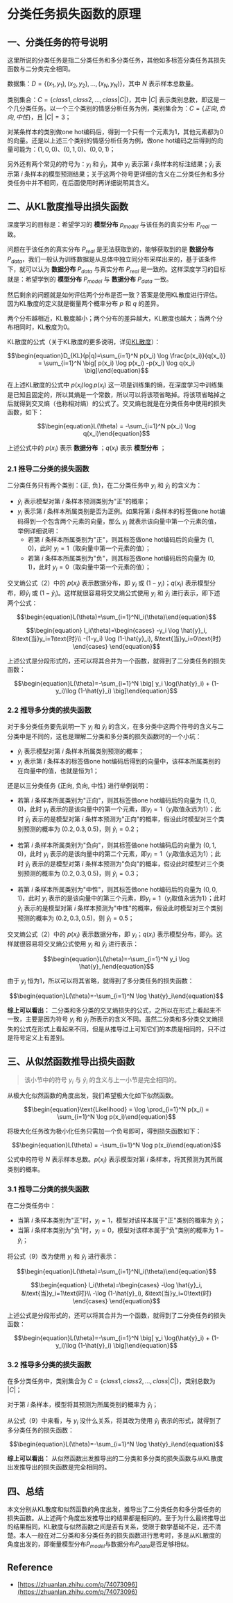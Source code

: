 # 分类任务损失函数的原理

## 一、分类任务的符号说明

这里所说的分类任务是指二分类任务和多分类任务，其他如多标签分类任务其损失函数与二分类完全相同。

数据集：$D=\{(x_1, y_1), (x_2, y_2), ..., (x_N, y_N)\}$，其中 $N$ 表示样本总数量。

类别集合：$C=\{class1, class2, ..., class|C|\}$，其中 $|C|$ 表示类别总数，即这是一个几分类任务。以一个三个类别的情感分析任务为例，类别集合为：$C=\{正向, 负向, 中性\}$，且 $|C|=3$；

对某条样本的类别做one hot编码后，得到一个只有一个元素为1，其他元素都为0的向量。还是以上述三个类别的情感分析任务为例，做one hot编码之后得到的向量可能为：$(1, 0, 0)$、$(0, 1, 0)$、$(0, 0, 1)$；

另外还有两个常见的符号为：$y_i$ 和 $\hat{y}_i$，其中 $y_i$ 表示第 $i$ 条样本的标注结果；$\hat{y}_i$ 表示第 $i$ 条样本的模型预测结果；关于这两个符号更详细的含义在二分类任务和多分类任务中并不相同，在后面使用时再详细说明其含义。

## 二、从KL散度推导出损失函数

深度学习的目标是：希望学习的 **模型分布** $p_{model}$ 与该任务的真实分布 $P_{real}$ 一致。

问题在于该任务的真实分布 $P_{real}$ 是无法获取到的，能够获取到的是 **数据分布** $P_{data}$，我们一般认为训练数据是从总体中独立同分布采样出来的，基于该条件下，就可以认为 **数据分布** $P_{data}$ 与真实分布 $P_{real}$ 是一致的。这样深度学习的目标就是：希望学到的 **模型分布** $P_{model}$ 与 **数据分布** $P_{data}$ 一致。

然后剩余的问题就是如何评估两个分布是否一致？答案是使用KL散度进行评估。因为KL散度的定义就是衡量两个概率分布 $p$ 和 $q$ 的差异。

两个分布越相近，KL散度越小；两个分布的差异越大，KL散度也越大；当两个分布相同时，KL散度为0。

KL散度的公式（关于KL散度的更多说明，详见[KL散度](../KL散度/)）：

$$\begin{equation}D_{KL}(p|q)=\sum_{i=1}^N p(x_i) \log \frac{p(x_i)}{q(x_i)} = \sum_{i=1}^N \big[ p(x_i) \log p(x_i) -p(x_i) \log q(x_i) \big]\end{equation}$$

在上述KL散度的公式中 $p(x_i) \log p(x_i)$ 这一项是训练集的熵，在深度学习中训练集是已知且固定的，所以其熵是一个常数，所以可以将该项省略掉。将该项省略掉之后就得到交叉熵（也称相对熵）的公式了。交叉熵也就是在分类任务中使用的损失函数，如下：

$$\begin{equation}L(\theta) = -\sum_{i=1}^N p(x_i) \log q(x_i)\end{equation}$$

上述公式中的 $p(x_i)$ 表示 **数据分布** ；$q(x_i)$ 表示 **模型分布** ；

### 2.1 推导二分类的损失函数

二分类任务只有两个类别：{正, 负}，在二分类任务中 $y_i$ 和 $\hat{y}_i$ 的含义为：

* $\hat{y}_i$ 表示模型对第 $i$ 条样本预测类别为"正"的概率；
* $y_i$ 表示第 $i$ 条样本所属类别是否为正例。如果将第 $i$ 条样本的标签做one hot编码得到一个包含两个元素的向量，那么 $y_i$ 就表示该向量中第一个元素的值，举例详细说明：
    * 若第 $i$ 条样本所属类别为"正"，则其标签做one hot编码后的向量为 $(1, 0)$，此时 $y_i=1$（取向量中第一个元素的值）；
    * 若第 $i$ 条样本所属类别为"负"，则其标签做one hot编码后的向量为 $(0, 1)$，此时 $y_i=0$（取向量中第一个元素的值）；

交叉熵公式（2）中的 $p(x_i)$ 表示数据分布，即 $y_i$ 或 $(1-y_i)$；$q(x_i)$ 表示模型分布，即$\hat{y}_i$ 或 $(1-\hat{y}_i)$。这样就很容易将交叉熵公式使用 $y_i$ 和 $\hat{y}_i$ 进行表示，即下述两个公式：

$$\begin{equation}L(\theta)=\sum_{i=1}^Nl_i(\theta)\end{equation}$$

$$\begin{equation}
l_i(\theta)=\begin{cases}
-y_i \log \hat{y}_i, &\text{当}y_i=1\text{时}\\
-(1-y_i) \log (1-\hat{y}_i), &\text{当}y_i=0\text{时}
\end{cases}
\end{equation}$$

上述公式是分段形式的，还可以将其合并为一个函数，就得到了二分类任务的损失函数：

$$\begin{equation}L(\theta)=-\sum_{i=1}^N \big[ y_i \log(\hat{y}_i) + (1-y_i)\log (1-\hat{y}_i) \big]\end{equation}$$

### 2.2 推导多分类的损失函数

对于多分类任务要先说明一下 $y_i$ 和 $\hat{y}_i$ 的含义，在多分类中这两个符号的含义与二分类中是不同的，这也是理解二分类和多分类的损失函数时的一个小坑：

* $\hat{y}_i$ 表示模型对第 $i$ 条样本所属类别预测的概率；
* $y_i$ 表示第 $i$ 条样本的标签做one hot编码后得到的向量中，该样本所属类别的在向量中的值，也就是恒为1；

还是以三分类任务 {正向, 负向, 中性} 进行举例说明：

* 若第 $i$ 条样本所属类别为"正向"，则其标签做one hot编码后的向量为 $(1, 0, 0)$，此时 $y_i$ 表示的是该向量中的第一个元素，即$y_i=1$（$y_i$取值永远为1）；此时 $\hat{y}_i$ 表示的是模型对第 $i$ 条样本预测为"正向"的概率，假设此时模型对三个类别预测的概率为 $(0.2, 0.3, 0.5)$，则 $\hat{y}_i=0.2$；

* 若第 $i$ 条样本所属类别为"负向"，则其标签做one hot编码后的向量为 $(0, 1, 0)$，此时 $y_i$ 表示的是该向量中的第二个元素，即$y_i=1$（$y_i$取值永远为1）；此时 $\hat{y}_i$ 表示的是模型对第 $i$ 条样本预测为"负向"的概率，假设此时模型对三个类别预测的概率为 $(0.2, 0.3, 0.5)$，则 $\hat{y}_i=0.3$；

* 若第 $i$ 条样本所属类别为"中性"，则其标签做one hot编码后的向量为 $(0, 0, 1)$，此时 $y_i$ 表示的是该向量中的第三个元素，即$y_i=1$（$y_i$取值永远为1）；此时 $\hat{y}_i$ 表示的是模型对第 $i$ 条样本预测为"中性"的概率，假设此时模型对三个类别预测的概率为 $(0.2, 0.3, 0.5)$，则 $\hat{y}_i=0.5$；

交叉熵公式（2）中的 $p(x_i)$ 表示数据分布，即 $y_i$；$q(x_i)$ 表示模型分布，即$\hat{y}_i$。这样就很容易将交叉熵公式使用 $y_i$ 和 $\hat{y}_i$ 进行表示：

$$\begin{equation}L(\theta)=-\sum_{i=1}^N y_i \log \hat{y}_i\end{equation}$$

由于 $y_i$ 恒为1，所以可以将其省略，就得到了多分类任务的损失函数：

$$\begin{equation}L(\theta)=-\sum_{i=1}^N \log \hat{y}_i\end{equation}$$

**综上可以看出：** 二分类和多分类的交叉熵损失的公式，之所以在形式上看起来不一致，主要是因为符号 $y_i$ 和 $\hat{y}_i$ 所表示的含义不同。虽然二分类和多分类交叉熵损失的公式在形式上看起来不同，但是从推导过上可知它们的本质是相同的，只不过是符号定义上有差别。

## 三、从似然函数推导出损失函数

> 该小节中的符号 $y_i$ 与 $\hat{y}_i$ 的含义与上一小节是完全相同的。

从极大化似然函数的角度出发，我们希望极大化如下似然函数。

$$\begin{equation}\text{Likelihood} = \log \prod_{i=1}^N p(x_i) = \sum_{i=1}^N \log p(x_i)\end{equation}$$

将极大化任务改为极小化任务只需加一个负号即可，得到损失函数如下：

$$\begin{equation}L(\theta) = -\sum_{i=1}^N \log p(x_i)\end{equation}$$

公式中的符号 $N$ 表示样本总数。$p(x_i)$ 表示模型对第 $i$ 条样本，将其预测为其所属类别的概率。

### 3.1 推导二分类的损失函数

在二分类任务中：

* 当第 $i$ 条样本类别为"正"时，$y_i=1$，模型对该样本属于"正"类别的概率为 $\hat{y}_i$；
* 当第 $i$ 条样本类别为"负"时，$y_i=0$，模型对该样本属于"负"类别的概率为 $1-\hat{y}_i$；

将公式（9）改为使用 $y_i$ 和 $\hat{y}_i$ 进行表示：

$$\begin{equation}L(\theta)=\sum_{i=1}^Nl_i(\theta)\end{equation}$$

$$\begin{equation}
l_i(\theta)=\begin{cases}
-\log \hat{y}_i, &\text{当}y_i=1\text{时}\\
-\log (1-\hat{y}_i), &\text{当}y_i=0\text{时}
\end{cases}
\end{equation}$$

上述公式是分段形式的，还可以将其合并为一个函数，就得到了二分类任务的损失函数：

$$\begin{equation}L(\theta)=-\sum_{i=1}^N \big[ y_i \log(\hat{y}_i) + (1-y_i)\log (1-\hat{y}_i) \big]\end{equation}$$

### 3.2 推导多分类的损失函数

在多分类任务中，类别集合为 $C=\{class1, class2, ..., class|C|\}$，类别总数为 $|C|$；

对于第 $i$ 条样本，模型将其预测为所属类别的概率为 $\hat{y}_i$；

从公式（9）中来看，与 $y_i$ 没什么关系，将其改为使用 $\hat{y}_i$ 表示的形式，就得到了多分类任务的损失函数：

$$\begin{equation}L(\theta)=-\sum_{i=1}^N \log \hat{y}_i\end{equation}$$

**综上可以看出：** 从似然函数出发推导出的二分类和多分类的损失函数与从KL散度出发推导出的损失函数是完全相同的。

## 四、总结

本文分别从KL散度和似然函数的角度出发，推导出了二分类任务和多分类任务的损失函数。从上述两个角度出发推导出的结果都是相同的。至于为什么最终推导出的结果相同，KL散度与似然函数之间是否有关系，受限于数学基础不足，还不清楚。本人一般在对二分类和多分类任务的损失函数进行思考时，多是从KL散度的角度出发的，即衡量模型分布$P_{model}$与数据分布$P_{data}$是否足够相似。

## Reference

* [https://zhuanlan.zhihu.com/p/74073096](https://zhuanlan.zhihu.com/p/74073096)

